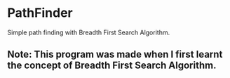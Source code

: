# PathFinder
Simple path finding with Breadth First Search Algorithm.

## Note: This program was made when I first learnt the concept of Breadth First Search Algorithm.